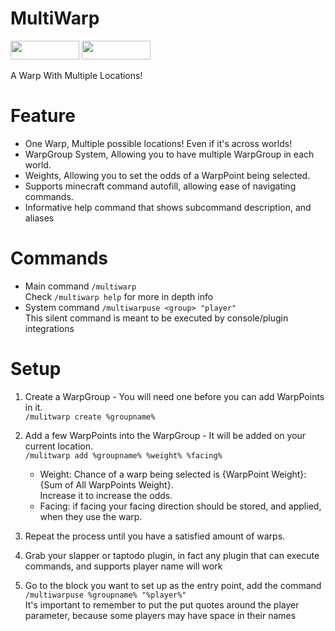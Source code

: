 # MultiWarp
[<img src="https://img.shields.io/badge/Poggit-view-brightgreen.svg" width="110" height="30"/>](https://poggit.pmmp.io/ci/ThunderDoesPlugins/MultiWarp)
[<img src="https://img.shields.io/badge/Discord-join-697EC4.svg" width="110" height="30"/>](https://discord.gg/uBghvNp)

A Warp With Multiple Locations!

# Feature
- One Warp, Multiple possible locations! Even if it's across worlds!
- WarpGroup System, Allowing you to have multiple WarpGroup in each world.
- Weights, Allowing you to set the odds of a WarpPoint being selected.
- Supports minecraft command autofill, allowing ease of navigating commands.
- Informative help command that shows subcommand description, and aliases

# Commands
- Main command `/multiwarp`
<br>Check `/multiwarp help` for more in depth info
- System command `/multiwarpuse <group> "player"`
<br>This silent command is meant to be executed by console/plugin integrations

# Setup
1. Create a WarpGroup - You will need one before you can add WarpPoints in it.
<br>`/mulitwarp create %groupname%`
2. Add a few WarpPoints into the WarpGroup - It will be added on your current location.
<br>`/mulitwarp add %groupname% %weight% %facing%`
    - Weight: Chance of a warp being selected is {WarpPoint Weight}:{Sum of All WarpPoints Weight}.
    <br>Increase it to increase the odds.
    - Facing: if facing your facing direction should be stored, and applied, when they use the warp.
    
3. Repeat the process until you have a satisfied amount of warps.
4. Grab your slapper or taptodo plugin, in fact any plugin that can execute commands, and supports player name will work
5. Go to the block you want to set up as the entry point, add the command `/multiwarpuse %groupname% "%player%"`
<br>It's important to remember to put the put quotes around the player parameter, because some players may have space in their names 
